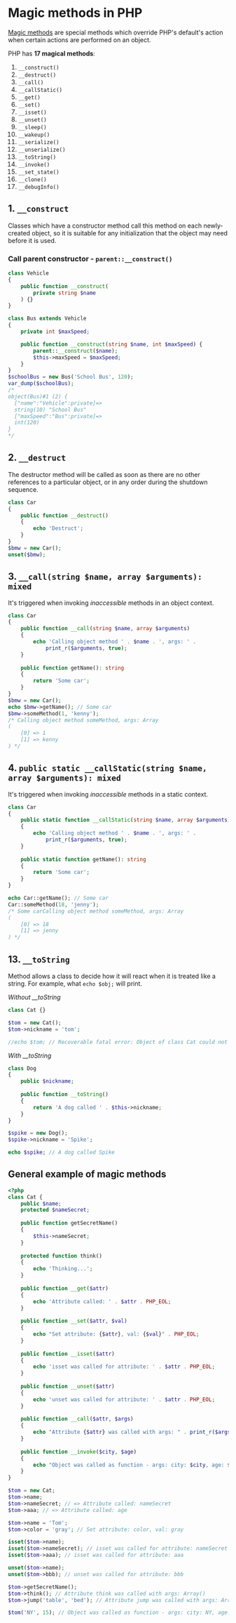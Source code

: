 # Magic methods in PHP

[Magic methods](https://www.php.net/manual/en/language.oop5.magic.php) are special methods which override PHP's default's action 
when certain actions are performed on an object.

PHP has **17 magical methods**:

1. `__construct()`
2. `__destruct()`
3. `__call()`
4. `__callStatic()`
5. `__get()`
6. `__set()`
7. `__isset()`
8. `__unset()`
9. `__sleep()`
10. `__wakeup()`
11. `__serialize()`
12. `__unserialize()`
13. `__toString()`
14. `__invoke()`
15. `__set_state()`
16. `__clone()`
17. `__debugInfo()`

## 1. `__construct`

Classes which have a constructor method call this method on each newly-created object, 
so it is suitable for any initialization that the object may need before it is used.

### Call parent constructor - `parent::__construct()`

```php
class Vehicle
{
    public function __construct(
        private string $name
    ) {}
}

class Bus extends Vehicle
{
    private int $maxSpeed;

    public function __construct(string $name, int $maxSpeed) {
        parent::__construct($name);
        $this->maxSpeed = $maxSpeed;
    }
}
$schoolBus = new Bus('School Bus', 120);
var_dump($schoolBus);
/*
object(Bus)#1 (2) {
  ["name":"Vehicle":private]=>
  string(10) "School Bus"
  ["maxSpeed":"Bus":private]=>
  int(120)
}
*/
```

## 2. `__destruct`

The destructor method will be called as soon as there are no other references to a particular object, or in any order during the shutdown sequence.

```php
class Car
{
    public function __destruct()
    {
        echo 'Destruct';
    }
}
$bmw = new Car();
unset($bmw);
```

## 3. `__call(string $name, array $arguments): mixed`

It's triggered when invoking *inaccessible* methods in an object context.

```php
class Car
{
    public function __call(string $name, array $arguments)
    {
        echo 'Calling object method ' . $name . ', args: ' . 
        	print_r($arguments, true);
    }
    
    public function getName(): string
    {
    	return 'Some car';
    }
}
$bmw = new Car();
echo $bmw->getName(); // Some car
$bmw->someMethod(1, 'kenny');
/* Calling object method someMethod, args: Array
(
    [0] => 1
    [1] => kenny
) */
```

## 4. `public static __callStatic(string $name, array $arguments): mixed`

It's triggered when invoking *inaccessible* methods in a static context.

```php
class Car
{
    public static function __callStatic(string $name, array $arguments)
    {
        echo 'Calling object method ' . $name . ', args: ' . 
        	print_r($arguments, true);
    }
    
    public static function getName(): string
    {
    	return 'Some car';
    }
}

echo Car::getName(); // Some car
Car::someMethod(18, 'jenny');
/* Some carCalling object method someMethod, args: Array
(
    [0] => 18
    [1] => jenny
) */
```

## 13. `__toString`

Method allows a class to decide how it will react when it is treated like a string. For example, what `echo $obj;` will print.

*Without __toString*

```php
class Cat {}

$tom = new Cat();
$tom->nickname = 'tom';

//echo $tom; // Recoverable fatal error: Object of class Cat could not be converted to string
```

*With __toString*

```php
class Dog
{
    public $nickname;
    
    public function __toString()
    {
        return 'A dog called ' . $this->nickname;
    }
}

$spike = new Dog();
$spike->nickname = 'Spike';

echo $spike; // A dog called Spike
```

## General example of magic methods

```php
<?php
class Cat {
    public $name;
    protected $nameSecret;
    
    public function getSecretName()
    {
        $this->nameSecret;
    }
    
    protected function think()
    {
        echo 'Thinking...';
    }
    
    public function __get($attr)
    {
        echo 'Attribute called: ' . $attr . PHP_EOL;
    }
    
    public function __set($attr, $val)
    {
        echo "Set attribute: {$attr}, val: {$val}" . PHP_EOL;
    }
    
    public function __isset($attr)
    {
        echo 'isset was called for attribute: ' . $attr . PHP_EOL;
    }
    
    public function __unset($attr)
    {
        echo 'unset was called for attribute: ' . $attr . PHP_EOL;
    }
    
    public function __call($attr, $args)
    {
        echo "Attribute {$attr} was called with args: " . print_r($args, true) . PHP_EOL;
    }
    
    public function __invoke($city, $age)
    {
        echo "Object was called as function - args: city: $city, age: $age";
    }
}

$tom = new Cat;
$tom->name;
$tom->nameSecret; // => Attribute called: nameSecret
$tom->aaa; // => Attribute called: age

$tom->name = 'Tom';
$tom->color = 'gray'; // Set attribute: color, val: gray

isset($tom->name);
isset($tom->nameSecret); // isset was called for attribute: nameSecret
isset($tom->aaa); // isset was called for attribute: aaa

unset($tom->name);
unset($tom->bbb); // unset was called for attribute: bbb

$tom->getSecretName();
$tom->think(); // Attribute think was called with args: Array()
$tom->jump('table', 'bed'); // Attribute jump was called with args: Array([0] => table [1] => bed)

$tom('NY', 15); // Object was called as function - args: city: NY, age: 15
```
